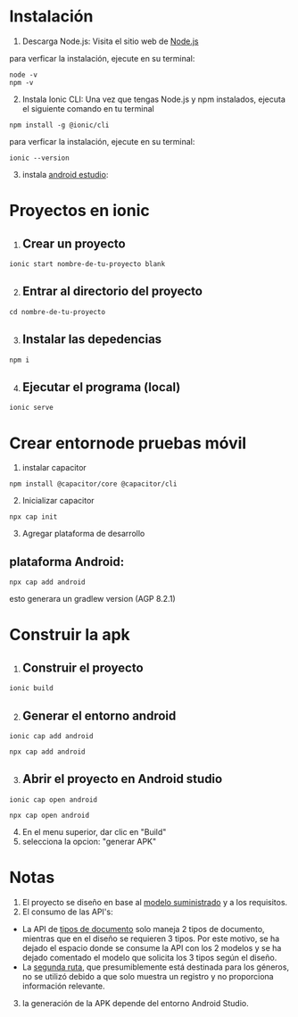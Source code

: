 # Instalación

1. Descarga Node.js: Visita el sitio web de [Node.js](https://nodejs.org/)

para verficar la instalación, ejecute en su terminal:
```
node -v
npm -v
```

2. Instala Ionic CLI: Una vez que tengas Node.js y npm instalados, ejecuta el siguiente comando en tu terminal
```
npm install -g @ionic/cli
```

para verficar la instalación, ejecute en su terminal:
```
ionic --version
```

3. instala [android estudio](https://www.bing.com/search?pglt=675&q=android+studio&cvid=1925a610dc0841efb82ac5287a4fd9aa&gs_lcrp=EgZjaHJvbWUyBggAEEUYOTIGCAEQRRg8MgYIAhBFGDwyBggDEEUYPNIBCTQzODg2ajBqMagCALACAA&FORM=ANNTA1&PC=U531):

# Proyectos en ionic

1. ## Crear un proyecto
```
ionic start nombre-de-tu-proyecto blank
```

2. ## Entrar al directorio del proyecto 
```
cd nombre-de-tu-proyecto
```

3. ## Instalar las depedencias 
```
npm i
```

4. ## Ejecutar el programa (local)
```
ionic serve
```

# Crear entornode pruebas móvil

1. instalar capacitor
```
npm install @capacitor/core @capacitor/cli
```

2. Inicializar capacitor
```
npx cap init
```

3. Agregar plataforma de desarrollo

## plataforma Android:
```
npx cap add android
```
esto generara un gradlew version (AGP 8.2.1)

# Construir la apk

1. ## Construir el proyecto
```
ionic build
```
2. ## Generar el entorno android
```
ionic cap add android
``` 
```
npx cap add android
```
3. ## Abrir el proyecto en Android studio
```
ionic cap open android
```
```
npx cap open android
```

4. En el menu superior, dar clic en "Build"
5. selecciona la opcion: "generar APK"


# Notas

1. El proyecto se diseño en base al [modelo suministrado](https://xd.adobe.com/view/2e4efd9b-575d-4d3d-9753-0fbb3eb3e2f9-7b1d/) y a los requisitos.
2. El consumo de las API's:
- La API de [tipos de documento](https://api.bancoink.biz/qa/signup/documentTypes?apiKey=030106) solo maneja 2 tipos de documento, mientras que en el diseño se requieren 3 tipos. Por este motivo, se ha dejado el espacio donde se consume la API con los 2 modelos y se ha dejado comentado el modelo que solicita los 3 tipos según el diseño.
- La [segunda ruta](https://api.bancoink.biz/qa/signup/genders?apiKey=030106), que presumiblemente está destinada para los géneros, no se utilizó debido a que solo muestra un registro y no proporciona información relevante.
3. la generación de la APK depende del entorno Android Studio.
